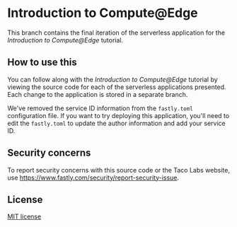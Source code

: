 # Introduction to Compute@Edge 

This branch contains the final iteration of the serverless application for the *Introduction to Compute@Edge* tutorial.

## How to use this

You can follow along with the *Introduction to Compute@Edge* tutorial by viewing the source code for each of the serverless applications presented. Each change to the application is stored in a separate branch.

We've removed the service ID information from the `fastly.toml` configuration file. If you want to try deploying this application, you'll need to edit the `fastly.toml` to update the author information and add your service ID.

## Security concerns

To report security concerns with this source code or the Taco Labs website, use https://www.fastly.com/security/report-security-issue.

## License

[MIT license](/LICENSE)

